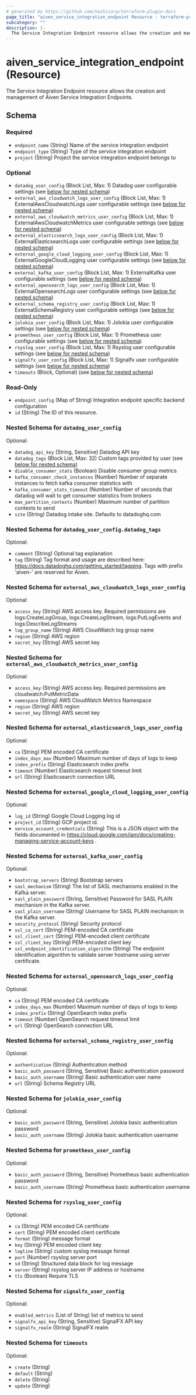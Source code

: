 ```yaml
---
# generated by https://github.com/hashicorp/terraform-plugin-docs
page_title: "aiven_service_integration_endpoint Resource - terraform-provider-aiven"
subcategory: ""
description: |-
  The Service Integration Endpoint resource allows the creation and management of Aiven Service Integration Endpoints.
---
```


# aiven_service_integration_endpoint (Resource)

The Service Integration Endpoint resource allows the creation and management of Aiven Service Integration Endpoints.



<!-- schema generated by tfplugindocs -->
## Schema

### Required

- `endpoint_name` (String) Name of the service integration endpoint
- `endpoint_type` (String) Type of the service integration endpoint
- `project` (String) Project the service integration endpoint belongs to

### Optional

- `datadog_user_config` (Block List, Max: 1) Datadog user configurable settings (see [below for nested schema](#nestedblock--datadog_user_config))
- `external_aws_cloudwatch_logs_user_config` (Block List, Max: 1) ExternalAwsCloudwatchLogs user configurable settings (see [below for nested schema](#nestedblock--external_aws_cloudwatch_logs_user_config))
- `external_aws_cloudwatch_metrics_user_config` (Block List, Max: 1) ExternalAwsCloudwatchMetrics user configurable settings (see [below for nested schema](#nestedblock--external_aws_cloudwatch_metrics_user_config))
- `external_elasticsearch_logs_user_config` (Block List, Max: 1) ExternalElasticsearchLogs user configurable settings (see [below for nested schema](#nestedblock--external_elasticsearch_logs_user_config))
- `external_google_cloud_logging_user_config` (Block List, Max: 1) ExternalGoogleCloudLogging user configurable settings (see [below for nested schema](#nestedblock--external_google_cloud_logging_user_config))
- `external_kafka_user_config` (Block List, Max: 1) ExternalKafka user configurable settings (see [below for nested schema](#nestedblock--external_kafka_user_config))
- `external_opensearch_logs_user_config` (Block List, Max: 1) ExternalOpensearchLogs user configurable settings (see [below for nested schema](#nestedblock--external_opensearch_logs_user_config))
- `external_schema_registry_user_config` (Block List, Max: 1) ExternalSchemaRegistry user configurable settings (see [below for nested schema](#nestedblock--external_schema_registry_user_config))
- `jolokia_user_config` (Block List, Max: 1) Jolokia user configurable settings (see [below for nested schema](#nestedblock--jolokia_user_config))
- `prometheus_user_config` (Block List, Max: 1) Prometheus user configurable settings (see [below for nested schema](#nestedblock--prometheus_user_config))
- `rsyslog_user_config` (Block List, Max: 1) Rsyslog user configurable settings (see [below for nested schema](#nestedblock--rsyslog_user_config))
- `signalfx_user_config` (Block List, Max: 1) Signalfx user configurable settings (see [below for nested schema](#nestedblock--signalfx_user_config))
- `timeouts` (Block, Optional) (see [below for nested schema](#nestedblock--timeouts))

### Read-Only

- `endpoint_config` (Map of String) Integration endpoint specific backend configuration
- `id` (String) The ID of this resource.

<a id="nestedblock--datadog_user_config"></a>
### Nested Schema for `datadog_user_config`

Optional:

- `datadog_api_key` (String, Sensitive) Datadog API key
- `datadog_tags` (Block List, Max: 32) Custom tags provided by user (see [below for nested schema](#nestedblock--datadog_user_config--datadog_tags))
- `disable_consumer_stats` (Boolean) Disable consumer group metrics
- `kafka_consumer_check_instances` (Number) Number of separate instances to fetch kafka consumer statistics with
- `kafka_consumer_stats_timeout` (Number) Number of seconds that datadog will wait to get consumer statistics from brokers
- `max_partition_contexts` (Number) Maximum number of partition contexts to send
- `site` (String) Datadog intake site. Defaults to datadoghq.com

<a id="nestedblock--datadog_user_config--datadog_tags"></a>
### Nested Schema for `datadog_user_config.datadog_tags`

Optional:

- `comment` (String) Optional tag explanation
- `tag` (String) Tag format and usage are described here: https://docs.datadoghq.com/getting_started/tagging. Tags with prefix 'aiven-' are reserved for Aiven.



<a id="nestedblock--external_aws_cloudwatch_logs_user_config"></a>
### Nested Schema for `external_aws_cloudwatch_logs_user_config`

Optional:

- `access_key` (String) AWS access key. Required permissions are logs:CreateLogGroup, logs:CreateLogStream, logs:PutLogEvents and logs:DescribeLogStreams
- `log_group_name` (String) AWS CloudWatch log group name
- `region` (String) AWS region
- `secret_key` (String) AWS secret key


<a id="nestedblock--external_aws_cloudwatch_metrics_user_config"></a>
### Nested Schema for `external_aws_cloudwatch_metrics_user_config`

Optional:

- `access_key` (String) AWS access key. Required permissions are cloudwatch:PutMetricData
- `namespace` (String) AWS CloudWatch Metrics Namespace
- `region` (String) AWS region
- `secret_key` (String) AWS secret key


<a id="nestedblock--external_elasticsearch_logs_user_config"></a>
### Nested Schema for `external_elasticsearch_logs_user_config`

Optional:

- `ca` (String) PEM encoded CA certificate
- `index_days_max` (Number) Maximum number of days of logs to keep
- `index_prefix` (String) Elasticsearch index prefix
- `timeout` (Number) Elasticsearch request timeout limit
- `url` (String) Elasticsearch connection URL


<a id="nestedblock--external_google_cloud_logging_user_config"></a>
### Nested Schema for `external_google_cloud_logging_user_config`

Optional:

- `log_id` (String) Google Cloud Logging log id
- `project_id` (String) GCP project id.
- `service_account_credentials` (String) This is a JSON object with the fields documented in https://cloud.google.com/iam/docs/creating-managing-service-account-keys .


<a id="nestedblock--external_kafka_user_config"></a>
### Nested Schema for `external_kafka_user_config`

Optional:

- `bootstrap_servers` (String) Bootstrap servers
- `sasl_mechanism` (String) The list of SASL mechanisms enabled in the Kafka server.
- `sasl_plain_password` (String, Sensitive) Password for SASL PLAIN mechanism in the Kafka server.
- `sasl_plain_username` (String) Username for SASL PLAIN mechanism in the Kafka server.
- `security_protocol` (String) Security protocol
- `ssl_ca_cert` (String) PEM-encoded CA certificate
- `ssl_client_cert` (String) PEM-encoded client certificate
- `ssl_client_key` (String) PEM-encoded client key
- `ssl_endpoint_identification_algorithm` (String) The endpoint identification algorithm to validate server hostname using server certificate.


<a id="nestedblock--external_opensearch_logs_user_config"></a>
### Nested Schema for `external_opensearch_logs_user_config`

Optional:

- `ca` (String) PEM encoded CA certificate
- `index_days_max` (Number) Maximum number of days of logs to keep
- `index_prefix` (String) OpenSearch index prefix
- `timeout` (Number) OpenSearch request timeout limit
- `url` (String) OpenSearch connection URL


<a id="nestedblock--external_schema_registry_user_config"></a>
### Nested Schema for `external_schema_registry_user_config`

Optional:

- `authentication` (String) Authentication method
- `basic_auth_password` (String, Sensitive) Basic authentication password
- `basic_auth_username` (String) Basic authentication user name
- `url` (String) Schema Registry URL


<a id="nestedblock--jolokia_user_config"></a>
### Nested Schema for `jolokia_user_config`

Optional:

- `basic_auth_password` (String, Sensitive) Jolokia basic authentication password
- `basic_auth_username` (String) Jolokia basic authentication username


<a id="nestedblock--prometheus_user_config"></a>
### Nested Schema for `prometheus_user_config`

Optional:

- `basic_auth_password` (String, Sensitive) Prometheus basic authentication password
- `basic_auth_username` (String) Prometheus basic authentication username


<a id="nestedblock--rsyslog_user_config"></a>
### Nested Schema for `rsyslog_user_config`

Optional:

- `ca` (String) PEM encoded CA certificate
- `cert` (String) PEM encoded client certificate
- `format` (String) message format
- `key` (String) PEM encoded client key
- `logline` (String) custom syslog message format
- `port` (Number) rsyslog server port
- `sd` (String) Structured data block for log message
- `server` (String) rsyslog server IP address or hostname
- `tls` (Boolean) Require TLS


<a id="nestedblock--signalfx_user_config"></a>
### Nested Schema for `signalfx_user_config`

Optional:

- `enabled_metrics` (List of String) list of metrics to send
- `signalfx_api_key` (String, Sensitive) SignalFX API key
- `signalfx_realm` (String) SignalFX realm


<a id="nestedblock--timeouts"></a>
### Nested Schema for `timeouts`

Optional:

- `create` (String)
- `default` (String)
- `delete` (String)
- `update` (String)


